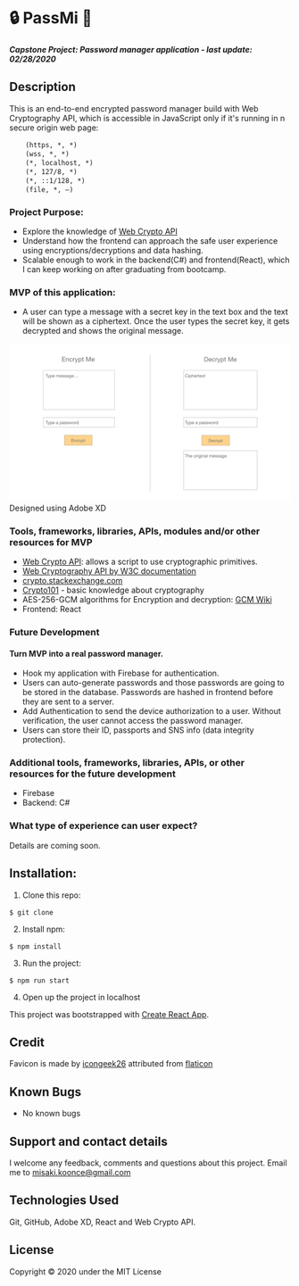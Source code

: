 # 🔒 PassMi 🔑

#### _Capstone Project: Password manager application - last update: 02/28/2020_

## Description
This is an end-to-end encrypted password manager build with Web Cryptography API, which is accessible in JavaScript only if it's running in n secure origin web page:
```
    (https, *, *)
    (wss, *, *)
    (*, localhost, *)
    (*, 127/8, *)
    (*, ::1/128, *)
    (file, *, —)
```

### Project Purpose: 
- Explore the knowledge of [Web Crypto API](https://developer.mozilla.org/en-US/docs/Web/API/Web_Crypto_API)
- Understand how the frontend can approach the safe user experience using encryptions/decryptions and data hashing.
- Scalable enough to work in the backend(C#) and frontend(React), which I can keep working on after graduating from bootcamp.


### MVP of this application:
- A user can type a message with a secret key in the text box and the text will be shown as a ciphertext. Once the user types the secret key, it gets decrypted and shows the original message.

<img src='./img/mvp-app.jpg' alt='mvp app design' />
Designed using Adobe XD

### Tools, frameworks, libraries, APIs, modules and/or other resources for MVP
- [Web Crypto API](https://developer.mozilla.org/en-US/docs/Web/API/Web_Crypto_API): allows a script to use cryptographic primitives.
- [Web Cryptography API by W3C documentation](https://www.w3.org/TR/WebCryptoAPI/)
- [crypto.stackexchange.com](https://crypto.stackexchange.com/)
- [Crypto101](https://www.crypto101.io/) - basic knowledge about cryptography
- AES-256-GCM algorithms for Encryption and decryption: [GCM Wiki](https://en.wikipedia.org/wiki/Galois/Counter_Mode)
- Frontend: React


### Future Development
#### Turn MVP into a real password manager.
- Hook my application with Firebase for authentication.
- Users can auto-generate passwords and those passwords are going to be stored in the database. Passwords are hashed in frontend before they are sent to a server.
- Add Authentication to send the device authorization to a user. Without verification, the user cannot access the password manager.
- Users can store their ID, passports and SNS info (data integrity protection).


### Additional tools, frameworks, libraries, APIs, or other resources for the future development
- Firebase
- Backend: C#

### What type of experience can user expect?
Details are coming soon.


## Installation:
1. Clone this repo:
```
$ git clone 
```

2. Install npm:

```
$ npm install
```

3. Run the project:
```
$ npm run start 
```

4. Open up the project in localhost

This project was bootstrapped with [Create React App](https://github.com/facebook/create-react-app).

## Credit
Favicon is made by [icongeek26](https://www.flaticon.com/authors/icongeek26) attributed from [flaticon](flaticon.com)


## Known Bugs
- No known bugs


## Support and contact details
I welcome any feedback, comments and questions about this project. Email me to misaki.koonce@gmail.com

## Technologies Used
Git, GitHub, Adobe XD, React and Web Crypto API.

## License
Copyright © 2020 under the MIT License

